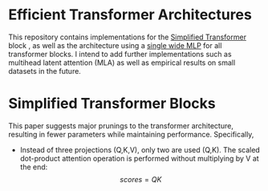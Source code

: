 # Efficient Transformer Architectures

This repository contains implementations for the [Simplified Transformer](http://arxiv.org/abs/2311.01906) block , as well as the architecture using a [single wide MLP](http://arxiv.org/abs/2309.01826) for all transformer blocks.
I intend to add further implementations such as multihead latent attention (MLA) as well as empirical results on small datasets in the future.

# Simplified Transformer Blocks
This paper suggests major prunings to the transformer architecture, resulting in fewer parameters while maintaining performance. Specifically,

* Instead of three projections (Q,K,V), only two are used (Q,K). The scaled dot-product attention operation is performed without multiplying by V at the end:
$$
scores = QK
$$